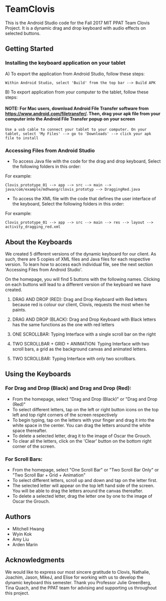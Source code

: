 # TeamClovis

This is the Android Studio code for the Fall 2017 MIT PPAT Team Clovis Project. It is a dynamic drag and drop keyboard with audio effects on selected buttons.

## Getting Started

### Installing the keyboard application on your tablet 

A) To export the application from Android Studio, follow these steps: 
```
Within Android Studio, select 'Build' from the top bar --> Build APK 
```

B) To export application from your computer to the tablet, follow these steps: 

#### NOTE: For Mac users, download Android File Transfer software from https://www.android.com/filetransfer/. Then, drag your apk file from your computer into the Android File Transfer popup on your screen ####

```
Use a usb cable to connect your tablet to your computer. On your tablet, select 'My Files' --> go to 'Downloads' --> click your apk file to install
```

### Accessing Files from Android Studio
* To access Java file with the code for the drag and drop keyboard, Select the following folders in this order: 

For example:
```
Clovis_prototype_01 --> app --> src --> main --> java/com/example/mdhwang/clovis_prototyp --> DraggingRed.java 
```

* To access the XML file with the code that defines the user interface of the keyboard, Select the following folders in this order:

For example:
```
Clovis_prototype_01 --> app --> src --> main --> res --> layout --> activity_dragging_red.xml
```

## About the Keyboards
We created 5 different versions of the dynamic keyboard for our client. As such, there are 5 copies of XML files and Java files for each respective version. To learn how to access each individual file, see the next section 'Accessing Files from Android Studio'. 

On the homepage, you will find 5 buttons with the following names. Clicking on each buttons will lead to a different version of the keyboard we have created. 

1. DRAG AND DROP (RED): Drag and Drop Keyboard with Red letters because red is colour our client, Clovis, requests the most when he paints. 

2. DRAG AND DROP (BLACK): Drag and Drop Keyboard with Black letters has the same functions as the one with red letters

3. ONE SCROLLBAR: Typing Interface with a single scroll bar on the right

4. TWO SCROLLBAR + GRID + ANIMATION: Typing Interface with two scroll bars, a grid as the background canvas and animated letters. 

5. TWO SCROLLBAR: Typing Interface with only two scrollbars. 

## Using the Keyboards
### For Drag and Drop (Black) and Drag and Drop (Red): 
* From the homepage, select "Drag and Drop (Black)" or "Drag and Drop (Red)"
* To select different letters, tap on the left or right button icons on the top left and top right corners of the screen respectively
* To begin typing, tap on the letters with your finger and drag it into the white space in the center. You can drag the letters around the white space thereafter. 
* To delete a selected letter, drag it to the image of Oscar the Grouch. 
* To clear all the letters, click on the 'Clear' button on the bottom right corner of the screen. 

### For Scroll Bars:
* From the homepage, select "One Scroll Bar" or "Two Scroll Bar Only" or "Two Scroll Bar + Grid + Animation"
* To select different letters, scroll up and down and tap on the letter first. 
* The selected letter will appear on the top left hand side of the screen. You will be able to drag the letters around the canvas thereafter.  
* To delete a selected letter, drag the letter one by one to the image of Oscar the Grouch. 

## Authors
* Mitchell Hwang 
* Wyin Kok
* Amy Liu 
* Arden Marin

## Acknowledgments
We would like to express our most sincere gratitude to Clovis, Nathalie, Joachim, Jason, MikeJ, and Elise for working with us to develop the dynamic keyboard this semester. Thank you Professor Julie GreenBerg, Tina Quach, and the PPAT team for advising and supporting us throughout this project.
